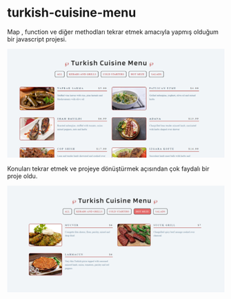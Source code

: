 # turkish-cuisine-menu

Map , function ve diğer methodları tekrar etmek amacıyla yapmış olduğum bir javascript projesi.

<img src="img/Screenshot_1.png">

Konuları tekrar etmek ve projeye dönüştürmek açısından çok faydalı bir proje oldu.

<img src="img/Screenshot_2.png">


